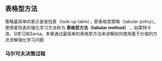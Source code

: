 ## 表格型方法

策略最简单的表示是查找表（look-up table），即表格型策略（tabular policy）。使用查找表的强化学习方法称为 **表格型方法（tabular method）** ，如蒙特卡洛、Q学习和Sarsa。本章通过最简单的表格型方法来讲解如何使用基于价值的方法求解强化学习问题

### 马尔可夫决策过程
